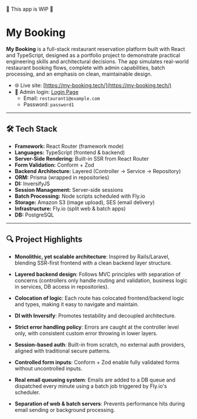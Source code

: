 🚧 This app is WIP 🚧

# My Booking

**My Booking** is a full-stack restaurant reservation platform built with React and TypeScript, designed as a portfolio project to demonstrate practical engineering skills and architectural decisions. The app simulates real-world restaurant booking flows, complete with admin capabilities, batch processing, and an emphasis on clean, maintainable design.

- 🌐 Live site: [https://my-booking.tech/](https://my-booking.tech/)
- 🔑 Admin login: [Login Page](https://my-booking.tech/booking/login)
  - Email: `restaurant1@example.com`
  - Password: `password1`

---

## 🛠 Tech Stack

- **Framework:** React Router (framework mode)
- **Languages:** TypeScript (frontend & backend)
- **Server-Side Rendering:** Built-in SSR from React Router
- **Form Validation:** Conform + Zod
- **Backend Architecture:** Layered (Controller → Service → Repository)
- **ORM:** Prisma (wrapped in repositories)
- **DI:** InversifyJS
- **Session Management:** Server-side sessions
- **Batch Processing:** Node scripts scheduled with Fly.io
- **Storage:** Amazon S3 (image upload), SES (email delivery)
- **Infrastructure:** Fly.io (split web & batch apps)
- **DB:** PostgreSQL

---

## 🔍 Project Highlights

- **Monolithic, yet scalable architecture**: Inspired by Rails/Laravel, blending SSR-first frontend with a clean backend layer structure.

- **Layered backend design**: Follows MVC principles with separation of concerns (controllers only handle routing and validation, business logic in services, DB access in repositories).

- **Colocation of logic**: Each route has colocated frontend/backend logic and types, making it easy to navigate and maintain.

- **DI with Inversify**: Promotes testability and decoupled architecture.

- **Strict error handling policy**: Errors are caught at the controller level only, with consistent custom error throwing in lower layers.

- **Session-based auth**: Built-in from scratch, no external auth providers, aligned with traditional secure patterns.

- **Controlled form inputs**: Conform + Zod enable fully validated forms without uncontrolled inputs.

- **Real email queueing system**: Emails are added to a DB queue and dispatched every minute using a batch job triggered by Fly.io's scheduler.

- **Separation of web & batch servers**: Prevents performance hits during email sending or background processing.
